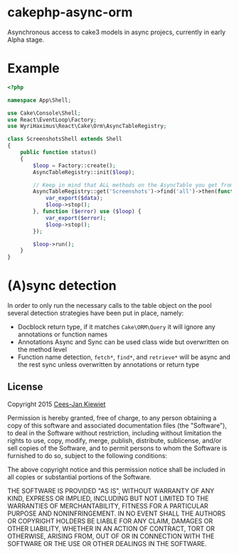 # cakephp-async-orm

Asynchronous access to cake3 models in async projecs, currently in early Alpha stage.

# Example

```php
<?php

namespace App\Shell;

use Cake\Console\Shell;
use React\EventLoop\Factory;
use WyriHaximus\React\Cake\Orm\AsyncTableRegistry;

class ScreenshotsShell extends Shell
{
    public function status()
    {
        $loop = Factory::create();
        AsyncTableRegistry::init($loop);

        // Keep in mind that ALL methods on the AsyncTable you get from the AsyncTableRegistry is a promise
        AsyncTableRegistry::get('Screenshots')->find('all')->then(function ($data) use ($loop) {
            var_export($data);
            $loop->stop();
        }, function ($error) use ($loop) {
            var_export($error);
            $loop->stop();
        });

        $loop->run();
    }
}
```

# (A)sync detection

In order to only run the necessary calls to the table object on the pool several detection strategies have been put in place, namely:

* Docblock return type, if it matches `Cake\ORM\Query` it will ignore any annotations or function names
* Annotations Async and Sync can be used class wide but overwritten on the method level
* Function name detection, `fetch*`, `find*`, and `retrieve*` will be async and the rest sync unless overwritten by annotations or return type

## License ##

Copyright 2015 [Cees-Jan Kiewiet](http://wyrihaximus.net/)

Permission is hereby granted, free of charge, to any person
obtaining a copy of this software and associated documentation
files (the "Software"), to deal in the Software without
restriction, including without limitation the rights to use,
copy, modify, merge, publish, distribute, sublicense, and/or sell
copies of the Software, and to permit persons to whom the
Software is furnished to do so, subject to the following
conditions:

The above copyright notice and this permission notice shall be
included in all copies or substantial portions of the Software.

THE SOFTWARE IS PROVIDED "AS IS", WITHOUT WARRANTY OF ANY KIND,
EXPRESS OR IMPLIED, INCLUDING BUT NOT LIMITED TO THE WARRANTIES
OF MERCHANTABILITY, FITNESS FOR A PARTICULAR PURPOSE AND
NONINFRINGEMENT. IN NO EVENT SHALL THE AUTHORS OR COPYRIGHT
HOLDERS BE LIABLE FOR ANY CLAIM, DAMAGES OR OTHER LIABILITY,
WHETHER IN AN ACTION OF CONTRACT, TORT OR OTHERWISE, ARISING
FROM, OUT OF OR IN CONNECTION WITH THE SOFTWARE OR THE USE OR
OTHER DEALINGS IN THE SOFTWARE.
